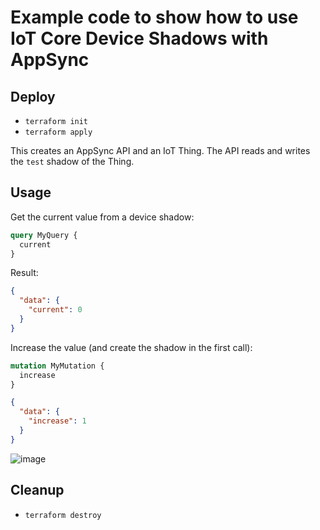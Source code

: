 # Example code to show how to use IoT Core Device Shadows with AppSync

## Deploy

* ```terraform init```
* ```terraform apply```

This creates an AppSync API and an IoT Thing. The API reads and writes the ```test``` shadow of the Thing.

## Usage

Get the current value from a device shadow:

```graphql
query MyQuery {
  current
}
```

Result:

```json
{
  "data": {
    "current": 0
  }
}
```

Increase the value (and create the shadow in the first call):

```graphql
mutation MyMutation {
  increase
}
```

```json
{
  "data": {
    "increase": 1
  }
}
```

![image](https://user-images.githubusercontent.com/82075/181208336-7e1514d2-97a7-43da-a0a3-ccd736c81d8e.png)

## Cleanup

* ```terraform destroy```
